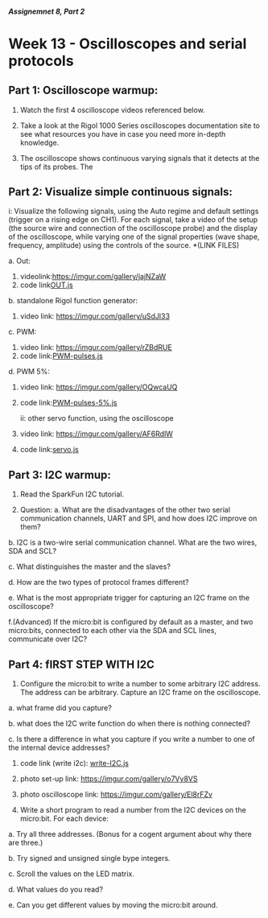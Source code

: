 ##### Assignemnet 8, Part 2
 # Week 13 - Oscilloscopes and serial protocols
 ## Part 1: Oscilloscope warmup:
1. Watch the first 4 oscilloscope videos referenced below.

2. Take a look at the Rigol 1000 Series oscilloscopes documentation site to see what resources you have in case you need more in-depth knowledge.

3. The oscilloscope shows continuous varying signals that it detects at the tips of its probes. The 
         
 ## Part 2: Visualize simple continuous signals:
   i: Visualize the following signals, using the Auto regime and default settings (trigger on a rising edge on CH1). For each signal, take a video of the setup (the source wire and connection of the oscilloscope probe) and the display of the oscilloscope, while varying one of the signal properties (wave shape, frequency, amplitude) using the controls of the source. *(LINK FILES)
   
a. Out:
  1. videolink:https://imgur.com/gallery/jajNZaW
  2. code link[OUT.js](OUT.js)

b. standalone Rigol function generator: 
1. video link: https://imgur.com/gallery/uSdJl33

c. PWM:
1. video link: https://imgur.com/gallery/rZBdRUE
2. code link:[PWM-pulses.js](PWM-pulses.js)

d. PWM 5%:
1. video link: https://imgur.com/gallery/OQwcaUQ
2. code link:[PWM-pulses-5%.js](PWM-pulses-5%.js)

   ii: other servo function, using the oscilloscope
 1. video link: https://imgur.com/gallery/AF6RdlW
 2. code link:[servo.js](servo.js)
   
 ## Part 3: I2C warmup:
1. Read the SparkFun I2C tutorial.

2. Question:
a. What are the disadvantages of the other two serial communication channels, UART and SPI, and how does I2C improve on them?

b. I2C is a two-wire serial communication channel. What are the two wires, SDA and SCL?

c. What distinguishes the master and the slaves?

d. How are the two types of protocol frames different?

e. What is the most appropriate trigger for capturing an I2C frame on the oscilloscope?

f.(Advanced) If the micro:bit is configured by default as a master, and two micro:bits, connected to each other via the SDA and SCL lines, communicate over I2C? 

    
 ## Part 4: fIRST STEP WITH I2C
 
1.  Configure the micro:bit to write a number to some arbitrary I2C address. The address can be arbitrary. Capture an I2C frame on the oscilloscope. 

a. what frame did you capture?

b. what does the I2C write function do when there is nothing connected?

c. Is there a difference in what you capture if you write a number to one of the internal device addresses?

 1. code link (write i2c): [write-I2C.js ](write-I2C.js)
 2. photo set-up link: https://imgur.com/gallery/o7Vy8VS
 3. photo oscilloscope link: https://imgur.com/gallery/El8rFZv

2. Write a short program to read a number from the I2C devices on the micro:bit. For each device:

a. Try all three addresses. (Bonus for a cogent argument about why there are three.)

b. Try signed and unsigned single bype integers.

c. Scroll the values on the LED matrix.

d. What values do you read?

e. Can you get different values by moving the micro:bit around.








